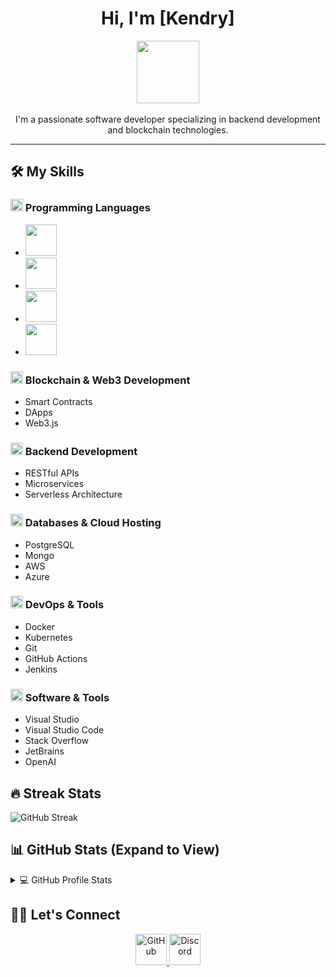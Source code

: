 <div align="center">
    <h1>Hi, I'm [Kendry]</h1>
    <img src="https://img.icons8.com/?size=100&id=600qwvEni6Sm&format=png&color=000000" width="100">
    <br><br>
    I'm a passionate software developer specializing in backend development and blockchain technologies.
    <hr>
</div>

## 🛠️ My Skills

### <img src="https://imgur.com/FfZgWhb.png" width="20"> Programming Languages
- <img src="https://img.icons8.com/?size=100&id=Fycm8TUhWmFU&format=png&color=000000" width="50">
- <img src="https://img.icons8.com/?size=100&id=at2DODSyQznb&format=png&color=000000" width="50">
- <img src="https://img.icons8.com/?size=100&id=uLDrtp8o8zTG&format=png&color=000000" width="50">
- <img src="https://img.icons8.com/?size=100&id=laVIsJnTtYoj&format=png&color=000000" width="50">

### <img src="https://imgur.com/FfZgWhb.png" width="20"> Blockchain & Web3 Development
- Smart Contracts
- DApps
- Web3.js

### <img src="https://imgur.com/FfZgWhb.png" width="20"> Backend Development
- RESTful APIs
- Microservices
- Serverless Architecture

### <img src="https://imgur.com/FfZgWhb.png" width="20"> Databases & Cloud Hosting
- PostgreSQL
- Mongo
- AWS
- Azure

### <img src="https://imgur.com/FfZgWhb.png" width="20"> DevOps & Tools
- Docker
- Kubernetes
- Git
- GitHub Actions
- Jenkins

### <img src="https://imgur.com/FfZgWhb.png" width="20"> Software & Tools
- Visual Studio
- Visual Studio Code
- Stack Overflow
- JetBrains
- OpenAI

## 🔥 Streak Stats
![GitHub Streak](https://github-readme-streak-stats.herokuapp.com/?user=Kendry&theme=dark&hide_border=true)

## 📊 GitHub Stats (Expand to View)
<details>
  <summary>💻 GitHub Profile Stats</summary>
  <br>
  <img src="https://github-readme-stats.vercel.app/api?username=Kendry&show_icons=true&theme=dark&hide_border=true">
</details>

## 🙋‍♀️ Let's Connect
<div align="center">
    <a href="https://github.com/KendryDevLab">
        <img src="https://img.icons8.com/?size=100&id=52539&format=png&color=000000" alt="GitHub" width="50">
    </a>
    <a href="https://discord.com/users/_tokaru.zz">
        <img src="https://img.icons8.com/?size=100&id=61604&format=png&color=000000" alt="Discord" width="50">
    </a>
</div>

